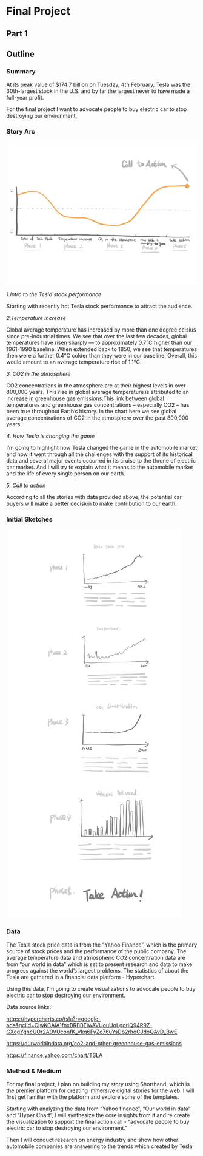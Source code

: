 # Final Project

## Part 1

## Outline

### Summary

At its peak value of $174.7 billion on Tuesday, 4th February, Tesla was the 30th-largest stock in the U.S. and by far the largest never to have made a full-year profit. 

For the final project I want to advocate people to buy electric car to stop destroying our environment.


### Story Arc

![Screenshot](partone1.jpg)

*1.Intro to the Tesla stock performance*

Starting with recently hot Tesla stock performance to attract the audience.


*2.Temperature increase*

Global average temperature has increased by more than one degree celsius since pre-industrial times. We see that over the last few decades, global temperatures have risen sharply — to approximately 0.7℃ higher than our 1961-1990 baseline. When extended back to 1850, we see that temperatures then were a further 0.4℃ colder than they were in our baseline. Overall, this would amount to an average temperature rise of 1.1℃.


*3. CO2 in the atmosphere*

CO2 concentrations in the atmosphere are at their highest levels in over 800,000 years.
This rise in global average temperature is attributed to an increase in greenhouse gas emissions.This link between global temperatures and greenhouse gas concentrations – especially CO2 – has been true throughout Earth’s history. In the chart here we see global average concentrations of CO2 in the atmosphere over the past 800,000 years.


*4. How Tesla is changing the game*

I’m going to highlight how Tesla changed the game in the automobile market and how it went through all the challenges with the support of its historical data and several major events occurred in its cruise to the throne of electric car market. And I will try to explain what it means to the automobile market and the life of every single person on our earth.

*5. Call to action*

According to all the stories with data provided above, the potential car buyers will make a better decision to make contribution to our earth.


### Initial Sketches

![Screenshot](partone2.jpg)


### Data

The Tesla stock price data is from the "Yahoo Finance”, which is the primary source of stock prices and the performance of the public company. The average temperature data and atmospheric CO2 concentration data are from “our world in data” which is set to present research and data to make progress against the world’s largest problems. The statistics of about the Tesla are gathered in a financial data platform - Hyperchart.

Using this data, I’m going to create visualizations to advocate people to buy electric car to stop destroying our environment. 

Data source links: 

https://hypercharts.co/tsla?r=google-ads&gclid=CjwKCAiA1fnxBRBBEiwAVUouUqLgorjQ94R9Z-GXcgYghcUOr2A9VUconfK_Vkq6FyZo76uYsDb2rhoCJdoQAvD_BwE

https://ourworldindata.org/co2-and-other-greenhouse-gas-emissions

https://finance.yahoo.com/chart/TSLA



### Method & Medium

For my final project, I plan on building my story using Shorthand, which is the premier platform for creating immersive digital stories for the web. I will first get familiar with the platform and explore some of the templates.

Starting with analyzing the data from “Yahoo finance”, “Our world in data” and “Hyper Chart”, I will synthesize the core insights from it and re create the visualization to support the final action call - “advocate people to buy electric car to stop destroying our environment.”

Then I will conduct research on energy industry and show how other automobile companies are answering to the trends which created by Tesla
